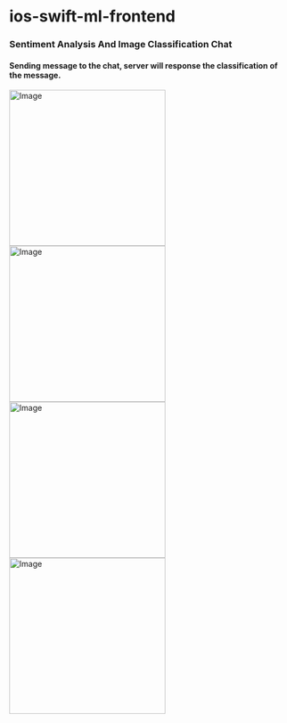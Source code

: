 # ios-swift-ml-frontend

<h3>Sentiment Analysis And Image Classification Chat</h3>

<h4>Sending message to the chat, server will response the classification of the message.</h4>

<img width="280" alt="Image" src="https://github.com/user-attachments/assets/67d88d40-f2f9-420b-a8a4-641ff113cde4" />

<img width="280" alt="Image" src="https://github.com/user-attachments/assets/071acfc9-7105-4ca6-9e69-f9185198a3f6" />

<img width="280" alt="Image" src="https://github.com/user-attachments/assets/7b4f09c3-cdf6-4532-97b9-295597bb9896" />

<img width="280" alt="Image" src="https://github.com/user-attachments/assets/5f092398-67b9-4a79-932f-8ef96dac2b03" />
